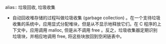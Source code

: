 alias:: 垃圾回收, 垃圾收集

- 自动回收堆存储的过程叫做垃圾收集 (garbage collection) 。在一个支待垃圾收集的系统中，应用显式分配堆块，但是从不显示地释放它们。在 C 程序的上下文中，应用调用 malloc, 但是从不调用 free 。反之，垃圾收集器定期识别垃圾块，并相应地调用 free, 将这些块放回到空闲链表中。
